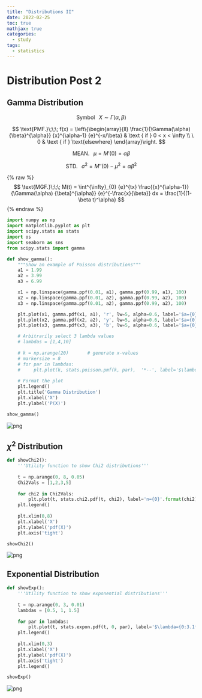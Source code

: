 ```yaml
---
title: "Distributions II"
date: 2022-02-25
toc: true
mathjax: true
categories:
  - study
tags:
  - statistics
---
```


# Distribution Post 2

## Gamma Distribution

$$\text{Symbol}\;\;\; X \sim \Gamma(\alpha, \beta) $$

$$ \text{PMF.}\;\;\; f(x) = 
\left\{\begin{array}{ll} \frac{1}{\Gamma(\alpha) {\beta}^{\alpha}} {x}^{\alpha-1} {e}^{-x/\beta} & \text { if } 0 < x < \infty \\ \ 0 & \text { if } \text{elsewhere} \end{array}\right.
$$ 

$$ \text{MEAN.}\;\;\; \mu = M'(0) = \alpha\beta$$

$$ \text{STD.}\;\;\; {\sigma}^{2} = M''(0) - {\mu}^{2} = \alpha {\beta}^{2} $$

{% raw %}
$$ \text{MGF.}\;\;\; M(t) = \int^{\infty}_{0} {e}^{tx} \frac{{x}^{\alpha-1}}{\Gamma(\alpha) {\beta}^{\alpha}} {e}^{-\frac{x}{\beta}} dx = \frac{1}{(1-\beta t)^\alpha} $$
{% endraw %}


```python
import numpy as np
import matplotlib.pyplot as plt
import scipy.stats as stats
import os
import seaborn as sns
from scipy.stats import gamma

def show_gamma():
    """Show an example of Poisson distributions"""
    a1 = 1.99
    a2 = 3.99
    a3 = 6.99

    x1 = np.linspace(gamma.ppf(0.01, a1), gamma.ppf(0.99, a1), 100)
    x2 = np.linspace(gamma.ppf(0.01, a2), gamma.ppf(0.99, a2), 100)
    x3 = np.linspace(gamma.ppf(0.01, a2), gamma.ppf(0.99, a2), 100)

    plt.plot(x1, gamma.pdf(x1, a1), 'r', lw=5, alpha=0.6, label='$a={0}$'.format(a1))
    plt.plot(x2, gamma.pdf(x2, a2), 'y', lw=5, alpha=0.6, label='$a={0}$'.format(a2))
    plt.plot(x3, gamma.pdf(x3, a3), 'b', lw=5, alpha=0.6, label='$a={0}$'.format(a3))

    # Arbitrarily select 3 lambda values
    # lambdas = [1,4,10]
    
    # k = np.arange(20)       # generate x-values
    # markersize = 8
    # for par in lambdas:
    #     plt.plot(k, stats.poisson.pmf(k, par),  '*--', label='$\lambda={0}$'.format(par))
    
    # Format the plot
    plt.legend()
    plt.title('Gamma Distribution')
    plt.xlabel('X')
    plt.ylabel('P(X)')

show_gamma()
```


    
![png](distributions_files/distributions_8_0.png)
    


## $\chi^{2}$ Distribution


```python
def showChi2():
    '''Utility function to show Chi2 distributions'''
    
    t = np.arange(0, 8, 0.05)
    Chi2Vals = [1,2,3,5]
    
    for chi2 in Chi2Vals:
        plt.plot(t, stats.chi2.pdf(t, chi2), label='n={0}'.format(chi2))
    plt.legend()
        
    plt.xlim(0,8)
    plt.xlabel('X')
    plt.ylabel('pdf(X)')
    plt.axis('tight')

showChi2()
```


    
![png](distributions_files/distributions_10_0.png)
    


## Exponential Distribution


```python
def showExp():
    '''Utility function to show exponential distributions'''
    
    t = np.arange(0, 3, 0.01)
    lambdas = [0.5, 1, 1.5]
    
    for par in lambdas:
        plt.plot(t, stats.expon.pdf(t, 0, par), label='$\lambda={0:3.1f}$'.format(par))
    plt.legend()
        
    plt.xlim(0,3)
    plt.xlabel('X')
    plt.ylabel('pdf(X)')
    plt.axis('tight')
    plt.legend()

showExp()
```


    
![png](distributions_files/distributions_12_0.png)
    


